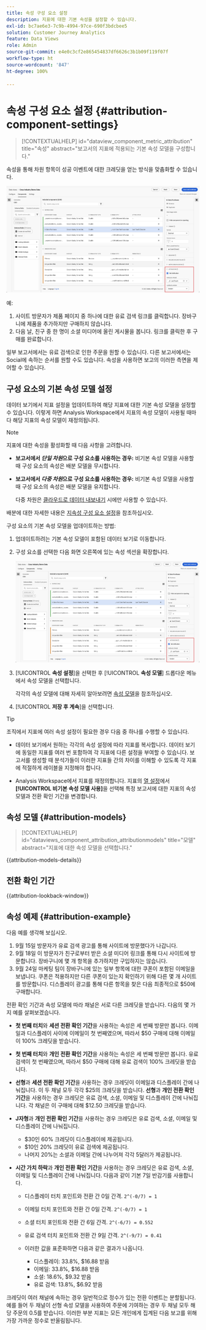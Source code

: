 ```yaml
---
title: 속성 구성 요소 설정
description: 지표에 대한 기본 속성을 설정할 수 있습니다.
exl-id: bc7ae6e3-7c9b-4994-97ce-690f3bdcbee5
solution: Customer Journey Analytics
feature: Data Views
role: Admin
source-git-commit: e4e0c3cf2e865454837df6626c3b1b09f119f07f
workflow-type: ht
source-wordcount: '847'
ht-degree: 100%

---
```


# 속성 구성 요소 설정 {#attribution-component-settings}

<!-- markdownlint-disable MD034 -->

>[!CONTEXTUALHELP]
>id="dataview_component_metric_attribution"
>title="속성"
>abstract="보고서의 지표에 적용되는 기본 속성 모델을 구성합니다."

<!-- markdownlint-enable MD034 -->


속성을 통해 차원 항목이 성공 이벤트에 대한 크레딧을 얻는 방식을 맞춤화할 수 있습니다.

![속성 설정 옵션을 강조 표시한 데이터 보기 창](../assets/attribution-settings.png)

예:

1. 사이트 방문자가 제품 페이지 중 하나에 대한 유료 검색 링크를 클릭합니다. 장바구니에 제품을 추가하지만 구매하지 않습니다.
2. 다음 날, 친구 중 한 명이 소셜 미디어에 올린 게시물을 봅니다. 링크를 클릭한 후 구매를 완료합니다.

일부 보고서에서는 유료 검색으로 인한 주문을 원할 수 있습니다. 다른 보고서에서는 Social에 속하는 순서를 원할 수도 있습니다. 속성을 사용하면 보고의 이러한 측면을 제어할 수 있습니다.

## 구성 요소의 기본 속성 모델 설정

데이터 보기에서 지표 설정을 업데이트하여 해당 지표에 대한 기본 속성 모델을 설정할 수 있습니다. 이렇게 하면 Analysis Workspace에서 지표의 속성 모델이 사용될 때마다 해당 지표의 속성 모델이 재정의됩니다.

>[!NOTE]
>
>지표에 대한 속성을 활성화할 때 다음 사항을 고려합니다.
>
>* **보고서에서 *단일 차원*으로 구성 요소를 사용하는 경우:** 비기본 속성 모델을 사용할 때 구성 요소의 속성은 배분 모델을 무시합니다.
>
>* **보고서에서 *다중 차원*으로 구성 요소를 사용하는 경우:** 비기본 속성 모델을 사용할 때 구성 요소의 속성은 배분 모델을 유지합니다.
>
>   다중 차원은 [클라우드로 데이터 내보내기](/help/analysis-workspace/export/export-cloud.md) 시에만 사용할 수 있습니다.
>
> 배분에 대한 자세한 내용은 [지속성 구성 요소 설정](/help/data-views/component-settings/persistence.md)을 참조하십시오.

구성 요소의 기본 속성 모델을 업데이트하는 방법:

1. 업데이트하려는 기본 속성 모델이 포함된 데이터 보기로 이동합니다.

1. 구성 요소를 선택한 다음 화면 오른쪽에 있는 속성 섹션을 확장합니다.

   ![속성 설정 옵션을 강조 표시한 데이터 보기 창](../assets/attribution-settings.png)

1. [!UICONTROL **속성 설정**]&#x200B;을 선택한 후 [!UICONTROL **속성 모델**] 드롭다운 메뉴에서 속성 모델을 선택합니다.

   각각의 속성 모델에 대해 자세히 알아보려면 [속성 모델](#attribution-models)을 참조하십시오.

1. [!UICONTROL **저장 후 계속**]&#x200B;을 선택합니다.

>[!TIP]
>
>조직에서 지표에 여러 속성 설정이 필요한 경우 다음 중 하나를 수행할 수 있습니다.
>
> * 데이터 보기에서 원하는 각각의 속성 설정에 따라 지표를 복사합니다. 데이터 보기에 동일한 지표를 여러 번 포함하여 각 지표에 다른 설정을 부여할 수 있습니다. 보고서를 생성할 때 분석가들이 이러한 지표들 간의 차이를 이해할 수 있도록 각 지표에 적절하게 레이블을 지정해야 합니다.
>
> * Analysis Workspace에서 지표를 재정의합니다. 지표의 [열 설정](/help/analysis-workspace/visualizations/freeform-table/column-row-settings/column-settings.md)에서 **[!UICONTROL 비기본 속성 모델 사용]**&#x200B;을 선택해 특정 보고서에 대한 지표의 속성 모델과 전환 확인 기간을 변경합니다.

## 속성 모델 {#attribution-models}

<!-- markdownlint-disable MD034 -->

>[!CONTEXTUALHELP]
>id="dataviews_component_attribution_attributionmodels"
>title="모델"
>abstract="지표에 대한 속성 모델을 선택합니다."

<!-- markdownlint-enable MD034 -->

{{attribution-models-details}}


## 전환 확인 기간

{{attribution-lookback-window}}



## 속성 예제 {#attribution-example}

다음 예를 생각해 보십시오.

1. 9월 15일 방문자가 유료 검색 광고를 통해 사이트에 방문했다가 나갑니다.
1. 9월 18일 이 방문자가 친구로부터 받은 소셜 미디어 링크를 통해 다시 사이트에 방문합니다. 장바구니에 몇 개 항목을 추가하지만 구입하지는 않습니다.
1. 9월 24일 마케팅 팀이 장바구니에 있는 일부 항목에 대한 쿠폰이 포함된 이메일을 보냅니다. 쿠폰은 적용하지만 다른 쿠폰이 있는지 확인하기 위해 다른 몇 개 사이트를 방문합니다. 디스플레이 광고를 통해 다른 항목을 찾은 다음 최종적으로 $50에 구매합니다.

전환 확인 기간과 속성 모델에 따라 채널은 서로 다른 크레딧을 받습니다. 다음의 몇 가지 예를 살펴보겠습니다.

* **첫 번째 터치**&#x200B;와 **세션 전환 확인 기간**&#x200B;을 사용하는 속성은 세 번째 방문만 봅니다. 이메일과 디스플레이 사이에 이메일이 첫 번째였으며, 따라서 $50 구매에 대해 이메일이 100% 크레딧을 받습니다.

* **첫 번째 터치**&#x200B;와 **개인 전환 확인 기간**&#x200B;을 사용하는 속성은 세 번째 방문만 봅니다. 유료 검색이 첫 번째였으며, 따라서 $50 구매에 대해 유료 검색이 100% 크레딧을 받습니다.

* **선형**&#x200B;과 **세션 전환 확인 기간**을 사용하는 경우 크레딧이 이메일과 디스플레이 간에 나눠집니다. 이 두 채널 모두 각각 $25의 크레딧을 받습니다.
**선형**&#x200B;과 **개인 전환 확인 기간**&#x200B;을 사용하는 경우 크레딧은 유료 검색, 소셜, 이메일 및 디스플레이 간에 나눠집니다. 각 채널은 이 구매에 대해 $12.50 크레딧을 받습니다.

* **J자형**&#x200B;과 **개인 전환 확인 기간**&#x200B;을 사용하는 경우 크레딧은 유료 검색, 소셜, 이메일 및 디스플레이 간에 나눠집니다.

   * $30인 60% 크레딧이 디스플레이에 제공됩니다.
   * $10인 20% 크레딧이 유료 검색에 제공됩니다.
   * 나머지 20%는 소셜과 이메일 간에 나누어져 각각 5달러가 제공됩니다.

* **시간 가치 하락**&#x200B;과 **개인 전환 확인 기간**&#x200B;을 사용하는 경우 크레딧은 유료 검색, 소셜, 이메일 및 디스플레이 간에 나눠집니다. 다음과 같이 기본 7일 반감기를 사용합니다.

   * 디스플레이 터치 포인트와 전환 간 0일 간격. `2^(-0/7) = 1`
   * 이메일 터치 포인트와 전환 간 0일 간격. `2^(-0/7) = 1`
   * 소셜 터치 포인트와 전환 간 6일 간격. `2^(-6/7) = 0.552`
   * 유료 검색 터치 포인트와 전환 간 9일 간격. `2^(-9/7) = 0.41`
   * 이러한 값을 표준화하면 다음과 같은 결과가 나옵니다.

      * 디스플레이: 33.8%, $16.88 받음
      * 이메일: 33.8%, $16.88 받음
      * 소셜: 18.6%, $9.32 받음
      * 유료 검색: 13.8%, $6.92 받음

크레딧이 여러 채널에 속하는 경우 일반적으로 정수가 있는 전환 이벤트는 분할됩니다. 예를 들어 두 채널이 선형 속성 모델을 사용하여 주문에 기여하는 경우 두 채널 모두 해당 주문의 0.5를 받습니다. 이러한 부분 지표는 모든 개인에게 집계된 다음 보고를 위해 가장 가까운 정수로 반올림됩니다.



